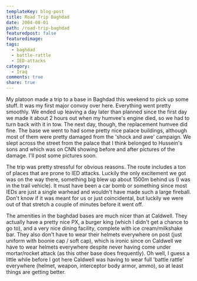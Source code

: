 ```yaml
---
templateKey: blog-post
title: Road Trip Baghdad
date: 2004-08-01
path: /road-trip-baghdad
featuredpost: false
featuredimage:
tags:
  - baghdad
  - battle-rattle
  - IED-attacks
category:
  - Iraq
comments: true
share: true
---
```


My platoon made a trip to a base in Baghdad this weekend to pick up some stuff. It was my first major convoy over here. Everything went pretty smoothly. We ended up leaving a day later than planned since the first day we made it about 2 hours out when my humvee's engine died, so we had to turn back with it in tow. The next day, though, the replacement humvee did fine. The base we went to had some pretty nice palace buildings, although most of them were pretty damaged from the 'shock and awe' campaign. We slept across the street from the palace that I think belonged to Hussein's sons and which was on CNN showing before and after pictures of the damage. I'll post some pictures soon.

The trip was pretty stressful for obvious reasons. The route includes a ton of places that are prone to IED attacks. Luckily the only excitement we got was on the way there, something big blew up about 1500m behind us (I was in the trail vehicle). It must have been a car bomb or something since most IEDs are just a single warhead and wouldn't have made such a large fireball. Don't know if it was meant for us or just coincidental, but luckily we were out of that stretch a couple of minutes before it went off.

The amenities in the baghdad bases are much nicer than at Caldwell. They actually have a pretty nice PX, a burger king (which I didn't get a chance to go to), and a very nice dining facility, complete with ice cream/milkshake bar. They also don't have to wear their helmets everywhere on post (just uniform with boonie cap / soft cap), which is ironic since on Caldwell we have to wear helmets everywhere despite never having come under mortar/rocket attack (as this other base does frequently). Oh well, I guess a little while before I got here Caldwell was having to wear full 'battle rattle' everywhere (helmet, weapon, interceptor body armor, ammo), so at least things are getting better.
